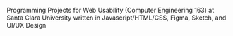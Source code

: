 Programming Projects for Web Usability (Computer Engineering 163) at Santa Clara University written in Javascript/HTML/CSS, Figma, Sketch, and UI/UX Design
